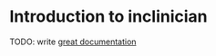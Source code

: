 # Introduction to inclinician

TODO: write [great documentation](http://jacobian.org/writing/what-to-write/)
